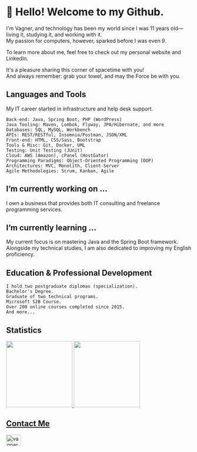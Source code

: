 # 👋 Hello! Welcome to my Github.
<p>I'm Vagner, and technology has been my world since I was 11 years old—living it, studying it, and working with it.
<br>My passion for computers, however, sparked before I was even 9.</p>
<p>To learn more about me, feel free to check out my personal website and LinkedIn.</p>
It's a pleasure sharing this corner of spacetime with you!
<br>And always remember: grab your towel, and may the Force be with you.


## Languages and Tools
My IT career started in infrastructure and help desk support.
    
    Back-end: Java, Spring Boot, PHP (WordPress)
    Java Tooling: Maven, Lombok, Flyway, JPA/Hibernate, and more
    Databases: SQL, MySQL, Workbench
    APIs: REST/RESTful, Insomnia/Postman, JSON/XML
    Front-end: HTML, CSS/Sass, Bootstrap
    Tools & Misc: Git, Docker, UML
    Testing: Unit Testing (JUnit)
    Cloud: AWS (Amazon), cPanel (HostGator)
    Programming Paradigms: Object-Oriented Programming (OOP)
    Architectures: MVC, Monolith, Client-Server
    Agile Methodologies: Scrum, Kanban, Agile


## I’m currently working on ...
I own a business that provides both IT consulting and freelance programming services.


## I’m currently learning ...
My current focus is on mastering Java and the Spring Boot framework. Alongside my technical studies, I am also dedicated to improving my English proficiency.


## Education & Professional Development

    I hold two postgraduate diplomas (specialization).
    Bachelor's Degree.
    Graduate of two technical programs.
    Microsoft S2B Course.
    Over 200 online courses completed since 2015.
    And more...


## Statistics 
<div>
<a href="https://github.com/vagnernicolosi">
<img loading="lazy" height="180em" src="https://github-readme-stats.vercel.app/api/top-langs/?username=VagnerNicolosi&layout=compact&langs_count=7&theme=dracula"/>
<img loading="lazy" height="180em" src="https://github-readme-stats.vercel.app/api?username=VagnerNicolosi&show_icons=true&theme=dracula&include_all_commits=true&count_private=true"/>
</div>

  
## Contact Me
<div>
<p align="left">
<a href="https://linkedin.com/in/vagnernicolosi" target="blank"><img align="center" src="https://raw.githubusercontent.com/rahuldkjain/github-profile-readme-generator/master/src/images/icons/Social/linked-in-alt.svg" alt="vagnernicolosi" height="30" width="40" /></a>
</p>
</div>


<!--
**VagnerNicolosi/VagnerNicolosi** is a ✨ _special_ ✨ repository because its `README.md` (this file) appears on your GitHub profile.
-->
